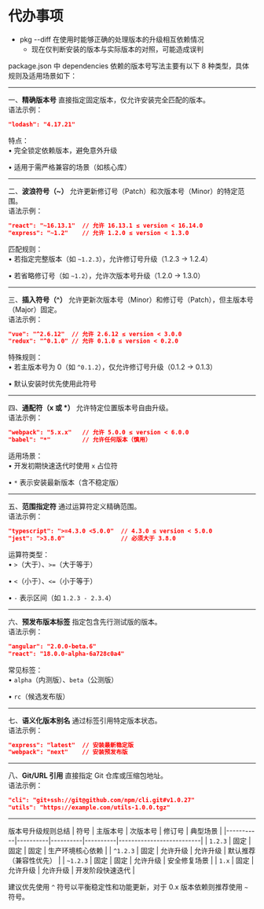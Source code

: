 # 代办事项

- pkg --diff 在使用时能够正确的处理版本的升级相互依赖情况
  - 现在仅判断安装的版本与实际版本的对照，可能造成误判

package.json 中 dependencies 依赖的版本号写法主要有以下 8 种类型，具体规则及适用场景如下：

---

一、**精确版本号**
直接指定固定版本，仅允许安装完全匹配的版本。  
语法示例：

```json
"lodash": "4.17.21"
```

特点：  
• 完全锁定依赖版本，避免意外升级

• 适用于需严格兼容的场景（如核心库）

---

二、**波浪符号（~）**
允许更新修订号（Patch）和次版本号（Minor）的特定范围。  
语法示例：

```json
"react": "~16.13.1"  // 允许 16.13.1 ≤ version < 16.14.0
"express": "~1.2"    // 允许 1.2.0 ≤ version < 1.3.0
```

匹配规则：  
• 若指定完整版本（如 `~1.2.3`），允许修订号升级（1.2.3 → 1.2.4）

• 若省略修订号（如 `~1.2`），允许次版本号升级（1.2.0 → 1.3.0）

---

三、**插入符号（^）**
允许更新次版本号（Minor）和修订号（Patch），但主版本号（Major）固定。  
语法示例：

```json
"vue": "^2.6.12"  // 允许 2.6.12 ≤ version < 3.0.0
"redux": "^0.1.0" // 允许 0.1.0 ≤ version < 0.2.0
```

特殊规则：  
• 若主版本号为 0（如 `^0.1.2`），仅允许修订号升级（0.1.2 → 0.1.3）

• 默认安装时优先使用此符号

---

四、**通配符（x 或 \*）**
允许特定位置版本号自由升级。  
语法示例：

```json
"webpack": "5.x.x"   // 允许 5.0.0 ≤ version < 6.0.0
"babel": "*"         // 允许任何版本（慎用）
```

适用场景：  
• 开发初期快速迭代时使用 `x` 占位符

• `*` 表示安装最新版本（含不稳定版）

---

五、**范围指定符**
通过运算符定义精确范围。  
语法示例：

```json
"typescript": ">=4.3.0 <5.0.0"  // 4.3.0 ≤ version < 5.0.0
"jest": ">3.8.0"                // 必须大于 3.8.0
```

运算符类型：  
• `>`（大于）、`>=`（大于等于）

• `<`（小于）、`<=`（小于等于）

• `-` 表示区间（如 `1.2.3 - 2.3.4`）

---

六、**预发布版本标签**
指定包含先行测试版的版本。  
语法示例：

```json
"angular": "2.0.0-beta.6"
"react": "18.0.0-alpha-6a728c0a4"
```

常见标签：  
• `alpha`（内测版）、`beta`（公测版）

• `rc`（候选发布版）

---

七、**语义化版本别名**
通过标签引用特定版本状态。  
语法示例：

```json
"express": "latest"  // 安装最新稳定版
"webpack": "next"    // 安装预发布版
```

---

八、**Git/URL 引用**
直接指定 Git 仓库或压缩包地址。  
语法示例：

```json
"cli": "git+ssh://git@github.com/npm/cli.git#v1.0.27"
"utils": "https://example.com/utils-1.0.0.tgz"
```

---

版本号升级规则总结
| 符号 | 主版本号 | 次版本号 | 修订号 | 典型场景 |
|-----------|----------|----------|----------|--------------------------|
| `1.2.3` | 固定 | 固定 | 固定 | 生产环境核心依赖 |
| `^1.2.3` | 固定 | 允许升级 | 允许升级 | 默认推荐（兼容性优先） |
| `~1.2.3` | 固定 | 固定 | 允许升级 | 安全修复场景 |
| `1.x` | 固定 | 允许升级 | 允许升级 | 开发阶段快速迭代 |

建议优先使用 `^` 符号以平衡稳定性和功能更新，对于 0.x 版本依赖则推荐使用 `~` 符号。

